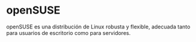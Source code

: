 # openSUSE
openSUSE es una distribución de Linux robusta y flexible, adecuada tanto para usuarios de escritorio como para servidores.
